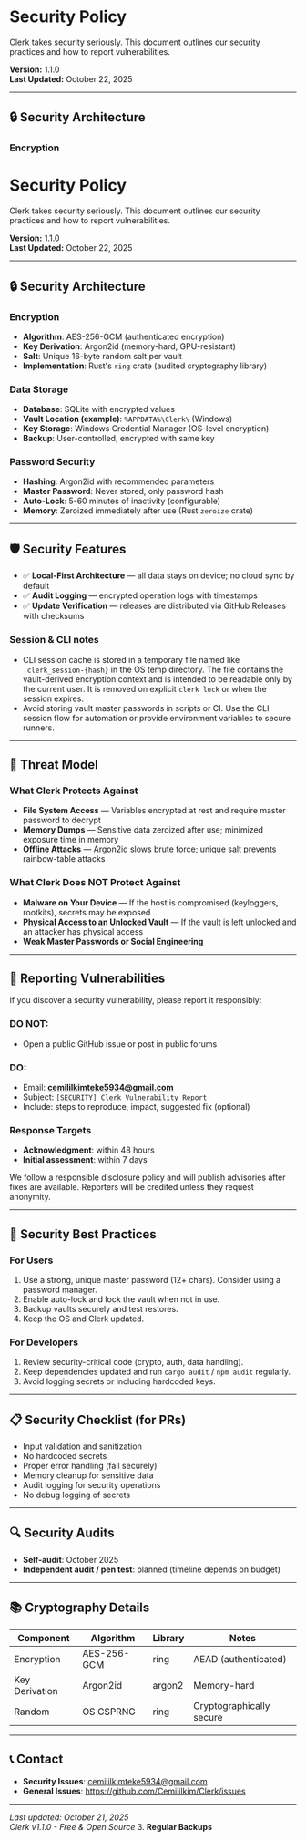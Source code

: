 # Security Policy

Clerk takes security seriously. This document outlines our security practices and how to report vulnerabilities.

**Version:** 1.1.0  
**Last Updated:** October 22, 2025

---

## 🔒 Security Architecture

### Encryption

# Security Policy

Clerk takes security seriously. This document outlines our security practices and how to report vulnerabilities.

**Version:** 1.1.0  
**Last Updated:** October 22, 2025

---

## 🔒 Security Architecture

### Encryption

- **Algorithm**: AES-256-GCM (authenticated encryption)
- **Key Derivation**: Argon2id (memory-hard, GPU-resistant)
- **Salt**: Unique 16-byte random salt per vault
- **Implementation**: Rust's `ring` crate (audited cryptography library)

### Data Storage

- **Database**: SQLite with encrypted values
- **Vault Location (example)**: `%APPDATA%\Clerk\` (Windows)
- **Key Storage**: Windows Credential Manager (OS-level encryption)
- **Backup**: User-controlled, encrypted with same key

### Password Security

- **Hashing**: Argon2id with recommended parameters
- **Master Password**: Never stored, only password hash
- **Auto-Lock**: 5-60 minutes of inactivity (configurable)
- **Memory**: Zeroized immediately after use (Rust `zeroize` crate)

---

## 🛡️ Security Features

- ✅ **Local-First Architecture** — all data stays on device; no cloud sync by default
- ✅ **Audit Logging** — encrypted operation logs with timestamps
- ✅ **Update Verification** — releases are distributed via GitHub Releases with checksums

### Session & CLI notes

- CLI session cache is stored in a temporary file named like `.clerk_session-{hash}` in the OS temp directory. The file contains the vault-derived encryption context and is intended to be readable only by the current user. It is removed on explicit `clerk lock` or when the session expires.
- Avoid storing vault master passwords in scripts or CI. Use the CLI session flow for automation or provide environment variables to secure runners.

---

## 🔐 Threat Model

### What Clerk Protects Against

- **File System Access** — Variables encrypted at rest and require master password to decrypt
- **Memory Dumps** — Sensitive data zeroized after use; minimized exposure time in memory
- **Offline Attacks** — Argon2id slows brute force; unique salt prevents rainbow-table attacks

### What Clerk Does NOT Protect Against

- **Malware on Your Device** — If the host is compromised (keyloggers, rootkits), secrets may be exposed
- **Physical Access to an Unlocked Vault** — If the vault is left unlocked and an attacker has physical access
- **Weak Master Passwords or Social Engineering**

---

## 🚨 Reporting Vulnerabilities

If you discover a security vulnerability, please report it responsibly:

### DO NOT:
- Open a public GitHub issue or post in public forums

### DO:
- Email: **cemililkimteke5934@gmail.com**
- Subject: `[SECURITY] Clerk Vulnerability Report`
- Include: steps to reproduce, impact, suggested fix (optional)

### Response Targets
- **Acknowledgment**: within 48 hours
- **Initial assessment**: within 7 days

We follow a responsible disclosure policy and will publish advisories after fixes are available. Reporters will be credited unless they request anonymity.

---

## 🔧 Security Best Practices

### For Users

1. Use a strong, unique master password (12+ chars). Consider using a password manager.
2. Enable auto-lock and lock the vault when not in use.
3. Backup vaults securely and test restores.
4. Keep the OS and Clerk updated.

### For Developers

1. Review security-critical code (crypto, auth, data handling).
2. Keep dependencies updated and run `cargo audit` / `npm audit` regularly.
3. Avoid logging secrets or including hardcoded keys.

---

## 📋 Security Checklist (for PRs)

- Input validation and sanitization
- No hardcoded secrets
- Proper error handling (fail securely)
- Memory cleanup for sensitive data
- Audit logging for security operations
- No debug logging of secrets

---

## 🔍 Security Audits

- **Self-audit**: October 2025
- **Independent audit / pen test**: planned (timeline depends on budget)

---

## 📚 Cryptography Details

| Component | Algorithm | Library | Notes |
|-----------|-----------|---------|-------|
| Encryption | AES-256-GCM | ring | AEAD (authenticated) |
| Key Derivation | Argon2id | argon2 | Memory-hard |
| Random | OS CSPRNG | ring | Cryptographically secure |

---

## 📞 Contact

- **Security Issues**: cemililkimteke5934@gmail.com
- **General Issues**: https://github.com/Cemililkim/Clerk/issues

---

*Last updated: October 21, 2025*  
*Clerk v1.1.0 - Free & Open Source*
3. **Regular Backups**
